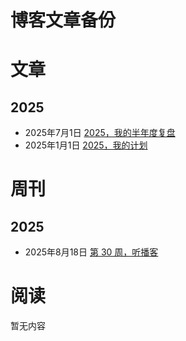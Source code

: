 # 博客文章备份

# 文章

## 2025

* 2025年7月1日 [2025，我的半年度复盘](Posts/20250701_my-mid-year-review-for-2025.md)
* 2025年1月1日 [2025，我的计划](Posts/20250101_my-plan-for-2025.md)

# 周刊

## 2025

* 2025年8月18日 [第 30 周，听播客](Weeks/20250818_week-30-listen-podcast.md)

# 阅读

暂无内容

